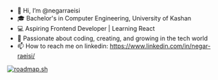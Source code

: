 - 👋 Hi, I’m @negarraeisi
- 🎓 Bachelor's in Computer Engineering, University of Kashan
- 💻 Aspiring Frontend Developer | Learning React
- 🚀 Passionate about coding, creating, and growing in the tech world
- 📫 How to reach me on linkedin: https://www.linkedin.com/in/negar-raeisi/


<a href="https://roadmap.sh"><img src="https://roadmap.sh/card/tall/6794f51e32284498bce39574?variant=dark" alt="roadmap.sh"/></a>

